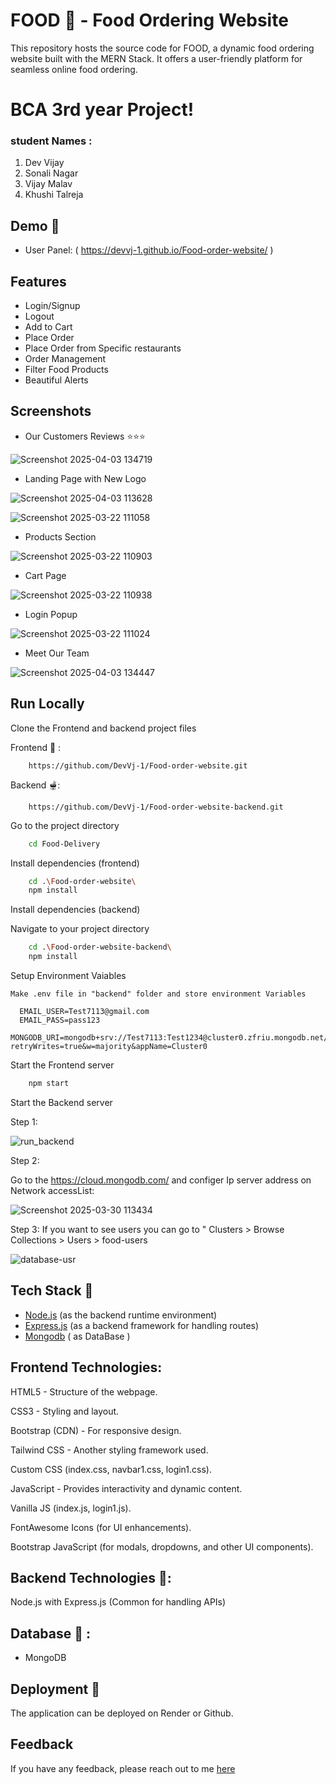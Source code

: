 # FOOD 🍔  - Food Ordering Website 

This repository hosts the source code for FOOD, a dynamic food ordering website built with the MERN Stack. It offers a user-friendly platform for seamless online food ordering.

# BCA 3rd year Project!
### student Names  :
1) Dev Vijay
2) Sonali Nagar
3) Vijay Malav
4) Khushi Talreja

## Demo  🍕

- User Panel: ( https://devvj-1.github.io/Food-order-website/ )
  
## Features

- Login/Signup
- Logout
- Add to Cart
- Place Order
- Place Order from Specific restaurants
- Order Management
- Filter Food Products
- Beautiful Alerts

## Screenshots 

- Our Customers Reviews ⭐⭐⭐

![Screenshot 2025-04-03 134719](https://github.com/user-attachments/assets/c365a59d-ba12-4c7c-82b1-c1a8721dc94a)


  
- Landing Page with New Logo

![Screenshot 2025-04-03 113628](https://github.com/user-attachments/assets/bfa1b582-b54a-4af9-af09-f082a91ed71f)


![Screenshot 2025-03-22 111058](https://github.com/user-attachments/assets/2bfc68c7-e24b-4c26-8ed5-f3f82291a589)

- Products Section

![Screenshot 2025-03-22 110903](https://github.com/user-attachments/assets/bd42898a-2875-4edb-9e96-ada9d1aad79c)

- Cart Page

![Screenshot 2025-03-22 110938](https://github.com/user-attachments/assets/5dbc8d25-311e-4a65-9fed-c3e573721b1c)

- Login Popup

![Screenshot 2025-03-22 111024](https://github.com/user-attachments/assets/45236576-f6a9-4ce8-8e26-7d2a2024f293)

- Meet Our Team

![Screenshot 2025-04-03 134447](https://github.com/user-attachments/assets/5bf6ec99-4db7-4596-82c0-cb9733c80ba8)


## Run Locally

Clone the Frontend and backend project files

Frontend 🍝 :
```
    https://github.com/DevVj-1/Food-order-website.git
```
Backend 🫕:
```
    https://github.com/DevVj-1/Food-order-website-backend.git
```

Go to the project directory

```bash
    cd Food-Delivery
```
Install dependencies (frontend)

```bash
    cd .\Food-order-website\
    npm install
```

Install dependencies (backend)

Navigate to your project directory 
```bash
    cd .\Food-order-website-backend\  
    npm install
```
Setup Environment Vaiables

```
Make .env file in "backend" folder and store environment Variables

  EMAIL_USER=Test7113@gmail.com
  EMAIL_PASS=pass123
  MONGODB_URI=mongodb+srv://Test7113:Test1234@cluster0.zfriu.mongodb.net/?retryWrites=true&w=majority&appName=Cluster0

 ```




Start the Frontend server

```bash
    npm start
```

Start the Backend server

Step 1:

![run_backend](https://github.com/user-attachments/assets/e6a4b799-97e6-4fa0-b12d-22e1644883d3)

Step 2:

Go to the https://cloud.mongodb.com/ and configer Ip server address on Network accessList:


![Screenshot 2025-03-30 113434](https://github.com/user-attachments/assets/8c36ce5b-cb64-44ad-a991-ca2afade6ab0)


Step 3:
If you want to see users you can go to " Clusters >  Browse Collections > Users > food-users

![database-usr](https://github.com/user-attachments/assets/cca24bf6-9f98-439c-8eee-9b40e2959da4)



##
##

## Tech Stack 🍜
* [Node.js](https://nodejs.org/en)  (as the backend runtime environment)
* [Express.js](https://expressjs.com/) (as a backend framework for handling routes)
* [Mongodb](https://www.mongodb.com/) ( as DataBase ) 


## Frontend Technologies:
  
HTML5 - Structure of the webpage.

CSS3 - Styling and layout.

Bootstrap (CDN) - For responsive design.

Tailwind CSS - Another styling framework used.

Custom CSS (index.css, navbar1.css, login1.css).

JavaScript - Provides interactivity and dynamic content.

Vanilla JS (index.js, login1.js).

FontAwesome Icons (for UI enhancements).

Bootstrap JavaScript (for modals, dropdowns, and other UI components).

## Backend Technologies 🌭:

Node.js with Express.js (Common for handling APIs)

## Database 🥪 :

* MongoDB 


## Deployment 🍱

The application can be deployed on Render or Github.


## Feedback

If you have any feedback, please reach out to me [here](https://www.linkedin.com/in/dev-vj1/)
